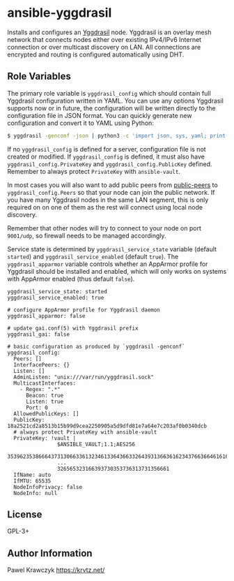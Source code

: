 ansible-yggdrasil
=================

Installs and configures an [Yggdrasil](https://yggdrasil-network.github.io/) node. Yggdrasil is an overlay mesh
network that connects nodes either over existing IPv4/IPv6 Internet connection or over multicast discovery on LAN.
All connections are encrypted and routing is configured automatically using DHT.

Role Variables
--------------
The primary role variable is `yggdrasil_config` which should contain full Yggdrasil configuration written in YAML.
You can use any options Yggdrasil supports now or in future, the configuration will be written directly to the
configuration file in JSON format. You can quickly generate new configuration and convert it to YAML using
Python:

```bash
$ yggdrasil -genconf -json | python3 -c 'import json, sys, yaml; print(yaml.dump({"yggdrasil_config":json.load(sys.stdin)}));'
```

If no `yggdrasil_config` is defined for a server, configuration file is not created or modified. If `yggdrasil_config`
is defined, it must also have `yggdrasil_config.PrivateKey` and `yggdrasil_config.PublicKey` defined. Remember to
always protect `PrivateKey` with `ansible-vault`.

In most cases you will also want to add public peers from [public-peers](https://github.com/yggdrasil-network/public-peers)
to `yggdrasil_config.Peers` so that your node can join the public network. If you have many Yggdrasil nodes in the same
LAN segment, this is only required on on one of them as the rest will connect using local node discovery.

Remember that other nodes will try to connect to your node on port `9001/udp`, so firewall needs to be managed accordingly.

Service state is determined by `yggdrasil_service_state` variable (default `started`) and `yggdrasil_service_enabled`
(default `true`). The `yggdrasil_apparmor` variable controls whether an AppArmor profile for Yggdrasil should be installed
and enabled, which will only works on systems with AppArmor enabled (thus default `false`).
 

```yamlex
yggdrasil_service_state: started
yggdrasil_service_enabled: true

# configure AppArmor profile for Yggdrasil daemon
yggdrasil_apparmor: false

# update gai.conf(5) with Yggdrasil prefix
yggdrasil_gai: false

# basic configuration as produced by `yggdrasil -genconf`
yggdrasil_config:
  Peers: []
  InterfacePeers: {}
  Listen: []
  AdminListen: "unix:///var/run/yggdrasil.sock"
  MulticastInterfaces:
    - Regex: ".*"
      Beacon: true
      Listen: true
      Port: 0
  AllowedPublicKeys: []
  PublicKey: 18a2521cd2a8513b15b99d9cea2250905a5d9dfd81e7a64e7c203af0b0340dcb
  # always protect PrivateKey with ansible-vault
  PrivateKey: !vault |
                $ANSIBLE_VAULT;1.1;AES256
                35396235386664373130663361323461336436633264393136636162343766366461616234356631
                ...
                326565323166393730353736313731356661
  IfName: auto
  IfMTU: 65535
  NodeInfoPrivacy: false
  NodeInfo: null
```

License
-------

GPL-3+

Author Information
------------------

Pawel Krawczyk https://krvtz.net/
